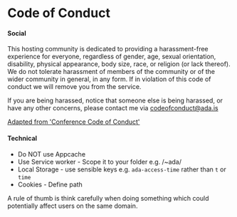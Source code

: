 Code of Conduct
===============

#### Social

This hosting community is dedicated to providing a harassment-free experience for everyone, regardless of gender, age, sexual orientation, disability, physical appearance, body size, race, or religion (or lack thereof). We do not tolerate harassment of members of the community or of the wider community in general, in any form. If in violation of this code of conduct we will remove you from the service.

If you are being harassed, notice that someone else is being harassed, or have any other concerns, please contact me via codeofconduct@ada.is

[Adapted from 'Conference Code of Conduct'](http://confcodeofconduct.com)

#### Technical

 * Do NOT use Appcache
 * Use Service worker - Scope it to your folder e.g. /~ada/
 * Local Storage - use sensible keys e.g. `ada-access-time` rather than `t` or `time`
 * Cookies - Define path

A rule of thumb is think carefully when doing something which could potentially affect users on the same domain.
